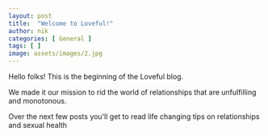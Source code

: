 ```yaml
---
layout: post
title:  "Welcome to Loveful!"
author: nik
categories: [ General ]
tags: [ ]
image: assets/images/2.jpg
---
```


Hello folks!
This is the beginning of the Loveful blog.

We made it our mission to rid the world of relationships that are unfulfilling and monotonous. 

Over the next few posts you'll get to read life changing tips on relationships and sexual health
